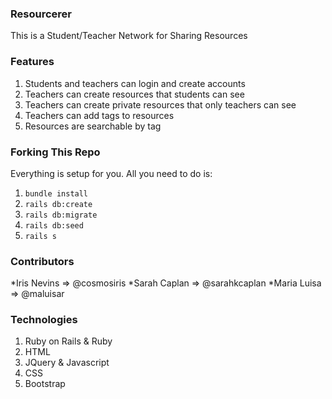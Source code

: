 ### Resourcerer 
This is a Student/Teacher Network for Sharing Resources

### Features
1. Students and teachers can login and create accounts
2. Teachers can create resources that students can see
3. Teachers can create private resources that only teachers can see
4. Teachers can add tags to resources
5. Resources are searchable by tag

### Forking This Repo
Everything is setup for you. All you need to do is:

1. `bundle install`
2. `rails db:create`
3. `rails db:migrate`
4. `rails db:seed`
5. `rails s`


### Contributors
*Iris Nevins => @cosmosiris
*Sarah Caplan => @sarahkcaplan
*Maria Luisa => @maluisar

### Technologies 
1. Ruby on Rails & Ruby
2. HTML
3. JQuery & Javascript
4. CSS
5. Bootstrap
